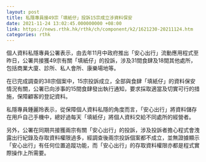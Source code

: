 ```yaml
---
layout: post
title: 私隱專員接49宗「填紙仔」投訴15宗成立涉資料保安
date: 2021-11-24 13:02:45.000000000 +08:00
link: https://news.rthk.hk/rthk/ch/component/k2/1621230-20211124.htm
categories: rthk
---
```


個人資料私隱專員公署表示，由去年11月中政府推出「安心出行」流動應用程式至昨日，公署共接獲49宗有關「填紙仔」的投訴，涉及31間食肆及18間其他處所，包括商業大廈、診所、私人會所、康樂場地等。

在已完成調查的38宗個案中，15宗投訴成立，全部與食肆「填紙仔」的資料保安情況有關，公署已向涉事的15間食肆發出執行通知，要求採取適當及切實可行的措施，保障顧客的登記資料。

私隱專員鍾麗玲表示，從保障個人資料私隱的角度而言，「安心出行」將資料儲存在用戶自己手機中，總好過每天「填紙仔」將個人資料交給不同處所的經營者。

另外，公署在同期共接獲兩宗有關「安心出行」的投訴，涉及投訴者擔心程式會洩露出行紀錄及存取資料權限過多，經調查後兩宗投訴個案都不成立，並無證據顯示「安心出行」有任何位置追蹤功能，而「安心出行」的存取資料權限亦都是程式實際操作上所需要。
